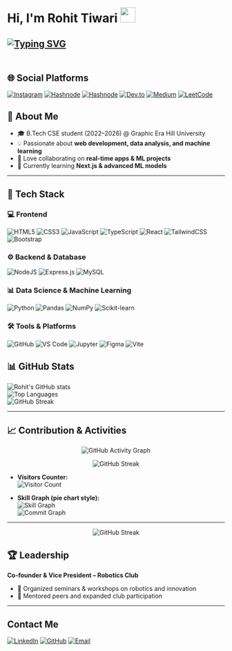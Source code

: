 # Hi, I'm Rohit Tiwari <img src="https://media.giphy.com/media/hvRJCLFzcasrR4ia7z/giphy.gif" width="35px">
[![Typing SVG](https://readme-typing-svg.herokuapp.com?font=Fira+Code&size=25&duration=3000&pause=1000&color=FF5733&width=600&lines=Full-Stack+Web+Developer;Data+Analysis+Beginner;Co-founder+of+Robotics+Club;Passionate+Learner+%26+Problem+Solver)](https://git.io/typing-svg)
<br><br>
---
## 🌐 Social Platforms  

[![Instagram](https://img.shields.io/badge/Instagram-%23E4405F.svg?logo=instagram&logoColor=white)](https://instagram.com/your-username)  [![Hashnode](https://img.shields.io/badge/Hashnode-2962FF?logo=hashnode&logoColor=white)](https://hashnode.com/@your-username)  [![Hashnode](https://img.shields.io/badge/Hashnode-2962FF?logo=hashnode&logoColor=white)](https://hashnode.com/@your-username)  [![Dev.to](https://img.shields.io/badge/dev.to-0A0A0A?logo=devdotto&logoColor=white)](https://dev.to/your-username)  [![Medium](https://img.shields.io/badge/Medium-000000?logo=medium&logoColor=white)](https://medium.com/@your-username)  [![LeetCode](https://img.shields.io/badge/LeetCode-FFA116?logo=leetcode&logoColor=black)](https://leetcode.com/your-username)  


## 🚀 About Me
- 🎓 B.Tech CSE student (2022–2026) @ Graphic Era Hill University  
- 💡 Passionate about **web development, data analysis, and machine learning**  
- 🤝 Love collaborating on **real-time apps & ML projects**  
- 🌱 Currently learning **Next.js & advanced ML models**  

---

## 🚀 Tech Stack  

### 💻 Frontend  
![HTML5](https://img.shields.io/badge/HTML5-E34F26?style=for-the-badge&logo=html5&logoColor=white) ![CSS3](https://img.shields.io/badge/CSS3-1572B6?style=for-the-badge&logo=css3&logoColor=white) ![JavaScript](https://img.shields.io/badge/JavaScript-F7DF1E?style=for-the-badge&logo=javascript&logoColor=black) ![TypeScript](https://img.shields.io/badge/TypeScript-3178C6?style=for-the-badge&logo=typescript&logoColor=white) ![React](https://img.shields.io/badge/React-20232A?style=for-the-badge&logo=react&logoColor=61DAFB) ![TailwindCSS](https://img.shields.io/badge/TailwindCSS-38B2AC?style=for-the-badge&logo=tailwind-css&logoColor=white) ![Bootstrap](https://img.shields.io/badge/Bootstrap-563D7C?style=for-the-badge&logo=bootstrap&logoColor=white)  

### ⚙️ Backend & Database  
![NodeJS](https://img.shields.io/badge/Node.js-339933?style=for-the-badge&logo=node.js&logoColor=white) ![Express.js](https://img.shields.io/badge/Express.js-000000?style=for-the-badge&logo=express&logoColor=white) ![MySQL](https://img.shields.io/badge/MySQL-4479A1?style=for-the-badge&logo=mysql&logoColor=white)  

### 📊 Data Science & Machine Learning  
![Python](https://img.shields.io/badge/Python-3776AB?style=for-the-badge&logo=python&logoColor=white) ![Pandas](https://img.shields.io/badge/Pandas-150458?style=for-the-badge&logo=pandas&logoColor=white) ![NumPy](https://img.shields.io/badge/NumPy-013243?style=for-the-badge&logo=numpy&logoColor=white) ![Scikit-learn](https://img.shields.io/badge/scikit--learn-F7931E?style=for-the-badge&logo=scikit-learn&logoColor=white)  

### 🛠 Tools & Platforms  
![GitHub](https://img.shields.io/badge/GitHub-100000?style=for-the-badge&logo=github&logoColor=white) ![VS Code](https://img.shields.io/badge/VS%20Code-007ACC?style=for-the-badge&logo=visual-studio-code&logoColor=white) ![Jupyter](https://img.shields.io/badge/Jupyter-F37626?style=for-the-badge&logo=jupyter&logoColor=white) ![Figma](https://img.shields.io/badge/Figma-F24E1E?style=for-the-badge&logo=figma&logoColor=white) ![Vite](https://img.shields.io/badge/Vite-646CFF?style=for-the-badge&logo=vite&logoColor=white)  


## 📊 GitHub Stats  

![Rohit's GitHub stats](https://github-readme-stats.vercel.app/api?username=Veer6696&show_icons=true&theme=tokyonight)  
![Top Languages](https://github-readme-stats.vercel.app/api/top-langs/?username=Veer6696&layout=compact&theme=tokyonight)  
![GitHub Streak](https://github-readme-streak-stats.herokuapp.com?user=Veer6696&theme=tokyonight)  

---

## 📈 Contribution & Activities

<p align="center">
  <!-- GitHub Activity Graph -->
  <img src="https://github-readme-activity-graph.vercel.app/graph?username=Veer6696&theme=github-compact&area=true&hide_border=true" alt="GitHub Activity Graph" />
</p> 
<p align="center">
  <!-- GitHub Streak -->
  <img src="https://github-readme-streak-stats.herokuapp.com?user=Veer6696&theme=tokyonight&hide_border=true" alt="GitHub Streak" />
</p>

- **Visitors Counter:**  
  ![Visitor Count](https://komarev.com/ghpvc/?username=Veer6696&label=Profile+Views&color=brightgreen)  

- **Skill Graph (pie chart style):**  
  ![Skill Graph](https://github-profile-summary-cards.vercel.app/api/cards/repos-per-language?username=Veer6696&theme=tokyonight)  
  ![Commit Graph](https://github-profile-summary-cards.vercel.app/api/cards/most-commit-language?username=Veer6696&theme=tokyonight)  

---

<p align="center">
  <!-- GitHub Streak -->
  <img src="https://github-readme-streak-stats.herokuapp.com?user=Veer6696&theme=tokyonight&hide_border=true" alt="GitHub Streak" />
</p>




## 🏆 Leadership
**Co-founder & Vice President – Robotics Club**  
- 🚀 Organized seminars & workshops on robotics and innovation  
- 🤝 Mentored peers and expanded club participation  

---

## Contact Me

[![LinkedIn](https://img.shields.io/badge/LinkedIn-RohitTiwari-blue?style=flat-square&logo=linkedin&logoColor=white)](https://www.linkedin.com/in/rohittiwari) [![GitHub](https://img.shields.io/badge/GitHub-Veer6696-black?style=flat-square&logo=github&logoColor=white)](https://github.com/Veer6696) [![Email](https://img.shields.io/badge/Email-rohittewari%40gmail.com-red?style=flat-square&logo=gmail&logoColor=white)](mailto:rohittewari@gmail.com)

